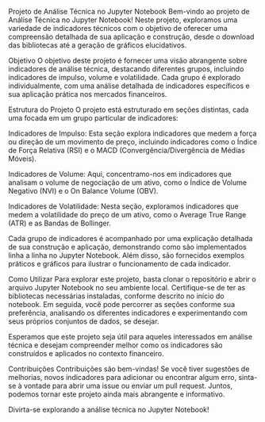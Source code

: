 Projeto de Análise Técnica no Jupyter Notebook
Bem-vindo ao projeto de Análise Técnica no Jupyter Notebook! Neste projeto, exploramos uma variedade de indicadores técnicos com o objetivo de oferecer uma compreensão detalhada de sua aplicação e construção, desde o download das bibliotecas até a geração de gráficos elucidativos.

Objetivo
O objetivo deste projeto é fornecer uma visão abrangente sobre indicadores de análise técnica, destacando diferentes grupos, incluindo indicadores de impulso, volume e volatilidade. Cada grupo é explorado individualmente, com uma análise detalhada de indicadores específicos e sua aplicação prática nos mercados financeiros.

Estrutura do Projeto
O projeto está estruturado em seções distintas, cada uma focada em um grupo particular de indicadores:

Indicadores de Impulso: Esta seção explora indicadores que medem a força ou direção de um movimento de preço, incluindo indicadores como o Índice de Força Relativa (RSI) e o MACD (Convergência/Divergência de Médias Móveis).

Indicadores de Volume: Aqui, concentramo-nos em indicadores que analisam o volume de negociação de um ativo, como o Índice de Volume Negativo (NVI) e o On Balance Volume (OBV).

Indicadores de Volatilidade: Nesta seção, exploramos indicadores que medem a volatilidade do preço de um ativo, como o Average True Range (ATR) e as Bandas de Bollinger.

Cada grupo de indicadores é acompanhado por uma explicação detalhada de sua construção e aplicação, demonstrando como são implementados linha a linha no Jupyter Notebook. Além disso, são fornecidos exemplos práticos e gráficos para ilustrar o funcionamento de cada indicador.

Como Utilizar
Para explorar este projeto, basta clonar o repositório e abrir o arquivo Jupyter Notebook no seu ambiente local. Certifique-se de ter as bibliotecas necessárias instaladas, conforme descrito no início do notebook. Em seguida, você pode percorrer as seções conforme sua preferência, analisando os diferentes indicadores e experimentando com seus próprios conjuntos de dados, se desejar.

Esperamos que este projeto seja útil para aqueles interessados em análise técnica e desejam compreender melhor como os indicadores são construídos e aplicados no contexto financeiro.

Contribuições
Contribuições são bem-vindas! Se você tiver sugestões de melhorias, novos indicadores para adicionar ou encontrar algum erro, sinta-se à vontade para abrir uma issue ou enviar um pull request. Juntos, podemos tornar este projeto ainda mais abrangente e informativo.

Divirta-se explorando a análise técnica no Jupyter Notebook!
